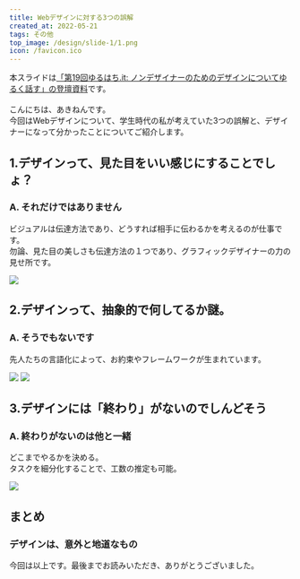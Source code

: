 ```yaml
---
title: Webデザインに対する3つの誤解
created_at: 2022-05-21
tags: その他
top_image: /design/slide-1/1.png
icon: /favicon.ico
---
```


本スライドは<a href="https://speakerdeck.com/akinen/3-misconceptions-about-web-design">「第19回ゆるはち.it: ノンデザイナーのためのデザインについてゆるく話す」の登壇資料</a>です。<br>
<br>
こんにちは、あきねんです。<br>
今回はWebデザインについて、学生時代の私が考えていた3つの誤解と、デザイナーになって分かったことについてご紹介します。<br>

## 1.デザインって、見た目をいい感じにすることでしょ？
### A. それだけではありません
ビジュアルは伝達方法であり、どうすれば相手に伝わるかを考えるのが仕事です。<br>
勿論、見た目の美しさも伝達方法の１つであり、グラフィックデザイナーの力の見せ所です。

<img class="article__img" src="/design/slide-1/2.png">

## 2.デザインって、抽象的で何してるか謎。
### A. そうでもないです
先人たちの言語化によって、お約束やフレームワークが生まれています。<br>

<img class="article__img" src="/design/slide-1/3.png">

<img class="article__img" src="/design/slide-1/4.png">

## 3.デザインには「終わり」がないのでしんどそう
### A. 終わりがないのは他と一緒
どこまでやるかを決める。<br>
タスクを細分化することで、工数の推定も可能。

<img class="article__img" src="/design/slide-1/5.png">

## まとめ
### デザインは、意外と地道なもの

今回は以上です。最後までお読みいただき、ありがとうございました。